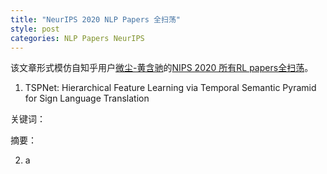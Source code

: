 ```yaml
---
title: "NeurIPS 2020 NLP Papers 全扫荡"
style: post
categories: NLP Papers NeurIPS
---
```


该文章形式模仿自知乎用户[微尘-黄含驰](https://www.zhihu.com/people/huang-han-chi-15)的[NIPS 2020 所有RL papers全扫荡](https://zhuanlan.zhihu.com/p/265463948)。

1. TSPNet: Hierarchical Feature Learning via Temporal Semantic Pyramid for Sign Language Translation

关键词：

摘要：

2. a
